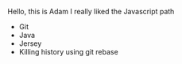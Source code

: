 Hello, this is Adam
I really liked the Javascript path
* Git
* Java
* Jersey
* Killing history using git rebase
